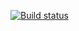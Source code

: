 [![Build status](https://ci.appveyor.com/api/projects/status/5a786l3cs5q1mh9h?svg=true)](https://ci.appveyor.com/project/dmitriysokolov94/cardtest)
